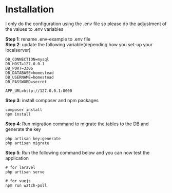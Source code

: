 # Installation
I only do the configuration using the .env file so please do the adjustment of the values to .env variables

**Step 1**: rename .env-example to .env file
<br />
**Step 2**: update the following variable(depending how you set-up your localserver)

```
DB_CONNECTION=mysql
DB_HOST=127.0.0.1
DB_PORT=3306
DB_DATABASE=homestead
DB_USERNAME=homestead
DB_PASSWORD=secret

APP_URL=http://127.0.0.1:8000
```

**Step 3**: install composer and npm packages

```
composer install
npm install
```

**Step 4**: Run migration command to migrate the tables to the DB and generate the key

```
php artisan key:generate
php artisan migrate
```

**Step 5**: Run the following command below and you can now test the application

```
# for laravel
php artisan serve

# for vuejs
npm run watch-poll
```
